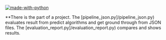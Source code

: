 [![made-with-python](https://img.shields.io/badge/Made%20with-Python-1f425f.svg)](https://www.python.org/)

**There is the part of a project.
The [pipeline_json.py]/pipeline_json.py) evaluates result from predict algorithms and get ground through from JSON files.
The [evaluation_report.py]/evaluation_report.py) compares and shows results.


